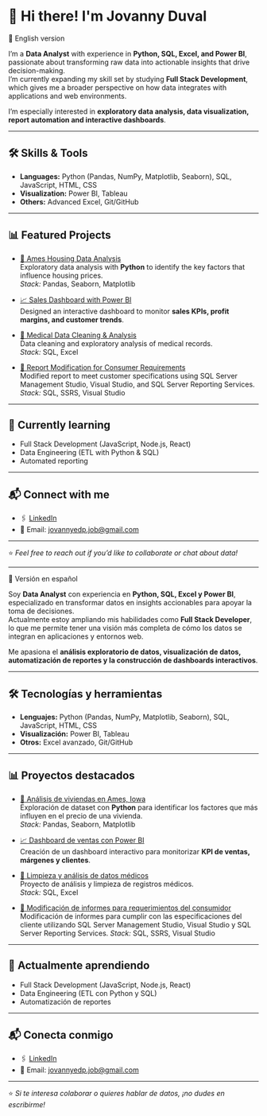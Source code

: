 # 👋 Hi there! I'm Jovanny Duval

📌 English version

I’m a **Data Analyst** with experience in **Python, SQL, Excel, and Power BI**, passionate about transforming raw data into actionable insights that drive decision-making.  
I’m currently expanding my skill set by studying **Full Stack Development**, which gives me a broader perspective on how data integrates with applications and web environments.  

I’m especially interested in **exploratory data analysis, data visualization, report automation and interactive dashboards**.

---

## 🛠️ Skills & Tools

- **Languages:** Python (Pandas, NumPy, Matplotlib, Seaborn), SQL, JavaScript, HTML, CSS  
- **Visualization:** Power BI, Tableau  
- **Others:** Advanced Excel, Git/GitHub  

---

## 📊 Featured Projects

- [🏡 Ames Housing Data Analysis](https://github.com/JovannyDP/housing-price-exploration)  
  Exploratory data analysis with **Python** to identify the key factors that influence housing prices.  
  *Stack:* Pandas, Seaborn, Matplotlib  

- [📈 Sales Dashboard with Power BI](https://github.com/JovannyDP/powerbi-sales-analytics/tree/main)  
  Designed an interactive dashboard to monitor **sales KPIs, profit margins, and customer trends**.  

- [🧹 Medical Data Cleaning & Analysis](https://github.com/JovannyDP/intrathecal-morphine-analysis)  
  Data cleaning and exploratory analysis of medical records.  
  *Stack:* SQL, Excel

- [📝 Report Modification for Consumer Requirements](https://github.com/JovannyDP/thromboprophylaxis-timeliness-analysis)  
  Modified report to meet customer specifications using SQL Server Management Studio, Visual Studio, and SQL Server Reporting Services.
  *Stack:* SQL, SSRS, Visual Studio

---

## 🚀 Currently learning
- Full Stack Development (JavaScript, Node.js, React)  
- Data Engineering (ETL with Python & SQL)  
- Automated reporting  

---

## 📬 Connect with me

- 🖇️ [LinkedIn](https://www.linkedin.com/in/jovannyduval/)  
- 📧 Email: jovannyedp.job@gmail.com 

---

⭐ *Feel free to reach out if you’d like to collaborate or chat about data!*

---

📌 Versión en español

Soy **Data Analyst** con experiencia en **Python, SQL, Excel y Power BI**, especializado en transformar datos en insights accionables para apoyar la toma de decisiones.  
Actualmente estoy ampliando mis habilidades como **Full Stack Developer**, lo que me permite tener una visión más completa de cómo los datos se integran en aplicaciones y entornos web.  

Me apasiona el **análisis exploratorio de datos, visualización de datos, automatización de reportes y la construcción de dashboards interactivos**.

---

## 🛠️ Tecnologías y herramientas

- **Lenguajes:** Python (Pandas, NumPy, Matplotlib, Seaborn), SQL, JavaScript, HTML, CSS  
- **Visualización:** Power BI, Tableau  
- **Otros:** Excel avanzado, Git/GitHub  

---

## 📊 Proyectos destacados

- [🏡 Análisis de viviendas en Ames, Iowa](https://github.com/JovannyDP/housing-price-exploration)  
  Exploración de dataset con **Python** para identificar los factores que más influyen en el precio de una vivienda.  
  *Stack:* Pandas, Seaborn, Matplotlib  

- [📈 Dashboard de ventas con Power BI](https://github.com/JovannyDP/powerbi-sales-analytics/tree/main)  
  Creación de un dashboard interactivo para monitorizar **KPI de ventas, márgenes y clientes**.  

- [🧹 Limpieza y análisis de datos médicos](https://github.com/JovannyDP/intrathecal-morphine-analysis)    
  Proyecto de análisis y limpieza de registros médicos.  
  *Stack:* SQL, Excel

- [📝 Modificación de informes para requerimientos del consumidor](https://github.com/JovannyDP/thromboprophylaxis-timeliness-analysis)  
  Modificación de informes para cumplir con las especificaciones del cliente utilizando SQL Server Management Studio, Visual Studio y SQL Server Reporting Services.
  *Stack:* SQL, SSRS, Visual Studio

---

## 🚀 Actualmente aprendiendo
- Full Stack Development (JavaScript, Node.js, React)  
- Data Engineering (ETL con Python y SQL)  
- Automatización de reportes  

---

## 📬 Conecta conmigo

- 🖇️ [LinkedIn](https://www.linkedin.com/in/jovannyduval/)  
- 📧 Email: jovannyedp.job@gmail.com  

---

⭐ *Si te interesa colaborar o quieres hablar de datos, ¡no dudes en escribirme!*

